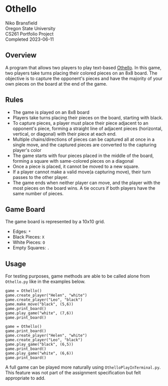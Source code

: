 # Othello
Niko Bransfield  
Oregon State University  
CS261 Portfolio Project  
Completed 2023-06-11

## Overview
A program that allows two players to play text-based [Othello](https://en.wikipedia.org/wiki/Reversi). In this game, two players take turns placing their colored pieces on an 8x8 board. The objective is to capture the opponent's pieces and have the majority of your own pieces on the board at the end of the game.

## Rules
- The game is played on an 8x8 board
- Players take turns placing their pieces on the board, starting with black.
- To capture pieces, a player must place their piece adjacent to an opponent's piece, forming a straight line of adjacent pieces (horizontal, vertical, or diagonal) with their piece at each end.
- Multiple chains/directions of pieces can be captured all at once in a single move, and the captured pieces are converted to the capturing player's color
- The game starts with four pieces placed in the middle of the board, forming a square with same-colored pieces on a diagonal
- Once a piece is placed, it cannot be moved to a new square.
- If a player cannot make a valid move(a capturing move), their turn passes to the other player.
- The game ends when neither player can move, and the player with the most pieces on the board wins. A tie occurs if both players have the same number of pieces.

## Game Board
The game board is represented by a 10x10 grid.
- Edges: `*`
- Black Pieces: `X`
- White Pieces: `O`
- Empty Squares: `.`

## Usage
For testing purposes, game methods are able to be called alone from `Othello.py` like in the examples below.
```
game = Othello()
game.create_player("Helen", "white")
game.create_player("Leo", "black")
game.make_move("black", (5,6))
game.print_board()
game.play_game("white", (7,6))
game.print_board()
```
```
game = Othello()
game.print_board()
game.create_player("Helen", "white")
game.create_player("Leo", "black")
game.play_game("black", (6,5))
game.print_board()
game.play_game("white", (6,6))
game.print_board()
```
A full game can be played more naturally using `OthelloPlayInTerminal.py`. This feature was not part of the assignment specification but felt appropriate to add.
